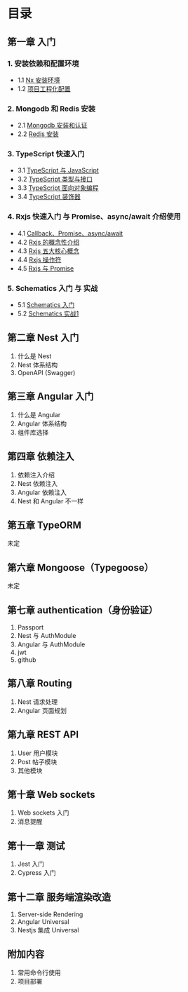 # 目录

## 第一章 入门

### 1. 安装依赖和配置环境

- 1.1 [Nx 安装环境](chapter1/1.1-Nx安装环境.md)
- 1.2 [项目工程化配置](chapter1/1.2-项目工程化配置.md)

### 2. Mongodb 和 Redis 安装

- 2.1 [Mongodb 安装和认证](chapter1/2.1-Mongodb安装.md)
- 2.2 [Redis 安装](chapter1/2.2-Redis安装.md)

### 3. TypeScript 快速入门

- 3.1 [TypeScript 与 JavaScript](chapter1/3.1-TypeScript与JavaScript.md)
- 3.2 [TypeScript 类型与接口](chapter1/3.2-TypeScript类型与接口.md)
- 3.3 [TypeScript 面向对象编程](chapter1/3.3-TypeScript面向对象编程.md)
- 3.4 [TypeScript 装饰器](chapter1/3.4-TypeScript装饰器.md)

### 4. Rxjs 快速入门 与 Promise、async/await 介绍使用

- 4.1 [Callback、Promise、async/await](chapter1/4.1-callback-promise-async-await.md)
- 4.2 [Rxjs 的概念性介绍](chapter1/4.2-Rxjs基础入门.md)
- 4.3 [Rxjs 五大核心概念](chapter1/4.3-Rxjs核心概念.md)
- 4.4 [Rxjs 操作符](chapter1/4.4-Rxjs操作符.md)
- 4.5 [Rxjs 与 Promise](chapter1/4.5-Rxjs-or-Promise.md)

### 5. Schematics 入门 与 实战

- 5.1 [Schematics 入门](chapter1/5.1-Schematics入门.md)
- 5.2 [Schematics 实战1](chapter1/5.2-Schematics实战1.md)

## 第二章 Nest 入门

1. 什么是 Nest
2. Nest 体系结构
3. OpenAPI (Swagger)

## 第三章 Angular 入门

1. 什么是 Angular
2. Angular 体系结构
3. 组件库选择

## 第四章 依赖注入

1. 依赖注入介绍
2. Nest 依赖注入
3. Angular 依赖注入
4. Nest 和 Angular 不一样

## 第五章 TypeORM

未定

## 第六章 Mongoose（Typegoose）

未定

## 第七章 authentication（身份验证）

1. Passport
2. Nest 与 AuthModule
3. Angular 与 AuthModule
4. jwt
5. github

## 第八章 Routing

1. Nest 请求处理
2. Angular 页面规划

## 第九章 REST API

1. User 用户模块
2. Post 帖子模块
3. 其他模块

## 第十章 Web sockets

1. Web sockets 入门
2. 消息提醒

## 第十一章 测试

1. Jest 入门
2. Cypress 入门

## 第十二章 服务端渲染改造

1. Server-side Rendering
2. Angular Universal
3. Nestjs 集成 Universal

## 附加内容

1. 常用命令行使用
2. 项目部署
